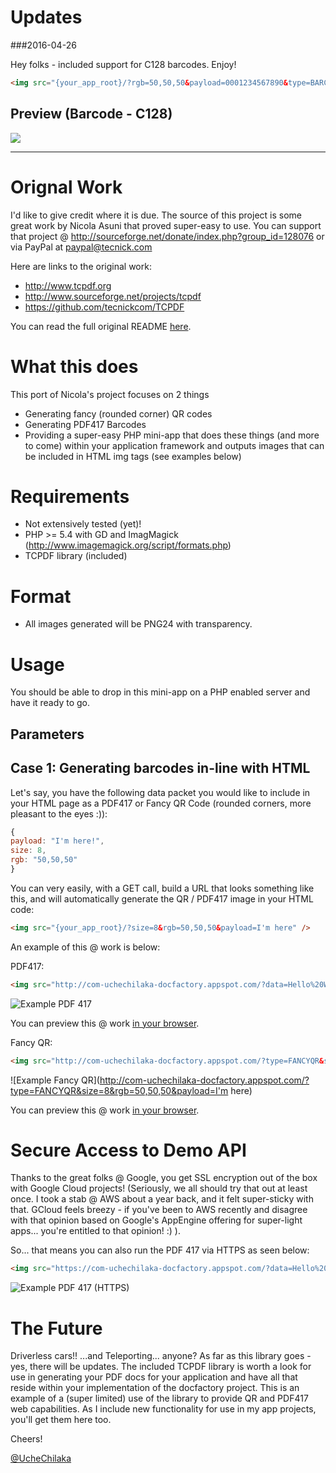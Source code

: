 # Updates
###2016-04-26 

Hey folks - included support for C128 barcodes. Enjoy!

```html
<img src="{your_app_root}/?rgb=50,50,50&payload=0001234567890&type=BARCODE" />
```

## Preview (Barcode - C128)

<img src="http://com-uchechilaka-docfactory.appspot.com/?type=BARCODE&payload=0001234567890" />

<hr />

# Orignal Work

I'd like to give credit where it is due. The source of this project is some great work by Nicola Asuni that proved super-easy to use. You can 
support that project @ http://sourceforge.net/donate/index.php?group_id=128076 or via PayPal at paypal@tecnick.com

Here are links to the original work:

- http://www.tcpdf.org
- http://www.sourceforge.net/projects/tcpdf
- https://github.com/tecnickcom/TCPDF

You can read the full original README [here](README_TCPDF.TXT).

# What this does

This port of Nicola's project focuses on 2 things

* Generating fancy (rounded corner) QR codes
* Generating PDF417 Barcodes
* Providing a super-easy PHP mini-app that does these things (and more to come) within your application framework and outputs images that can be included in HTML img tags (see examples below)

# Requirements 

* Not extensively tested (yet)!
* PHP >= 5.4 with GD and ImagMagick (http://www.imagemagick.org/script/formats.php)
* TCPDF library (included)

# Format
* All images generated will be PNG24 with transparency.

# Usage

You should be able to drop in this mini-app on a PHP enabled server and have it ready to go. 

## Parameters

## Case 1: Generating barcodes in-line with HTML 

Let's say, you have the following data packet you would like to include in your HTML page as a PDF417 or Fancy QR Code (rounded corners, more pleasant to the eyes :)):

<!-- Github syntax -->
```javascript
{
payload: "I'm here!",
size: 8,
rgb: "50,50,50"
}
```

You can very easily, with a GET call, build a URL that looks something like this, and will automatically generate the QR / PDF417 image in your HTML code:

```html
<img src="{your_app_root}/?size=8&rgb=50,50,50&payload=I'm here" />
```

An example of this @ work is below: 

PDF417:

```html
<img src="http://com-uchechilaka-docfactory.appspot.com/?data=Hello%20World&size=6&type=PDF417" />
```

![Example PDF 417](https://com-uchechilaka-docfactory.appspot.com/?data=Hello%20World&size=10&type=PDF417)

You can preview this @ work <a href="https://com-uchechilaka-docfactory.appspot.com/?type=PDF417&size=10&data=Hello%20World" target="_blank">in your browser</a>.

Fancy QR:

```html
<img src="http://com-uchechilaka-docfactory.appspot.com/?type=FANCYQR&size=8&rgb=50,50,50&payload=I'm here" />
```

![Example Fancy QR](http://com-uchechilaka-docfactory.appspot.com/?type=FANCYQR&size=8&rgb=50,50,50&payload=I'm here)

You can preview this @ work <a href="https://com-uchechilaka-docfactory.appspot.com/?type=FANCYQR&size=10&data=Hello%20World" target="_blank">in your browser</a>.

# Secure Access to Demo API

Thanks to the great folks @ Google, you get SSL encryption out of the box with Google Cloud projects! (Seriously, we all should try that out at least once. I took a stab 
@ AWS about a year back, and it felt super-sticky with that. GCloud feels breezy - if you've been to AWS recently and disagree with that opinion based on Google's 
AppEngine offering for super-light apps... you're entitled to that opinion! :) ). 

So... that means you can also run the PDF 417 via HTTPS as seen below:

```html    
<img src="https://com-uchechilaka-docfactory.appspot.com/?data=Hello%20World&size=6&type=PDF417" />
```

![Example PDF 417 (HTTPS)](https://com-uchechilaka-docfactory.appspot.com/?data=Hello%20World&size=10&type=PDF417)

# The Future

Driverless cars!! ...and Teleporting... anyone? As far as this library goes - yes, there will be updates. The included 
TCPDF library is worth a look for use in generating your PDF docs for your application and have all that reside within your implementation of the docfactory 
project. This is an example of a (super limited) use of the library to provide QR and PDF417 web capabilities. As I include new functionality for use 
in my app projects, you'll get them here too.

Cheers!

[@UcheChilaka](https://twitter.com/uchechilaka)

